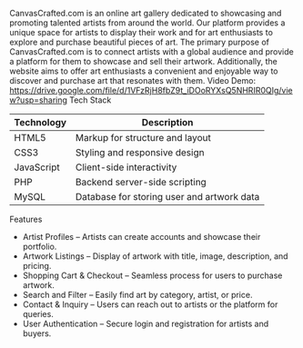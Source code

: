 CanvasCrafted.com is an online art gallery dedicated to showcasing and promoting talented artists from around the world. Our platform provides a unique space for artists to display their work and for art enthusiasts to explore and purchase beautiful pieces of art.
The primary purpose of CanvasCrafted.com is to connect artists with a global audience and provide a platform for them to showcase and sell their artwork. Additionally, the website aims to offer art enthusiasts a convenient and enjoyable way to discover and purchase art that resonates with them.
Video Demo: https://drive.google.com/file/d/1VFzRjH8fbZ9t_iDOoRYXsQ5NHRIR0QIg/view?usp=sharing
Tech Stack

| Technology | Description                                |
|------------|--------------------------------------------|
| HTML5      | Markup for structure and layout            |
| CSS3       | Styling and responsive design              |
| JavaScript | Client-side interactivity                  |
| PHP        | Backend server-side scripting              |
| MySQL      | Database for storing user and artwork data |

Features

- Artist Profiles – Artists can create accounts and showcase their portfolio.
- Artwork Listings – Display of artwork with title, image, description, and pricing.
- Shopping Cart & Checkout – Seamless process for users to purchase artwork.
- Search and Filter – Easily find art by category, artist, or price.
- Contact & Inquiry – Users can reach out to artists or the platform for queries.
- User Authentication – Secure login and registration for artists and buyers.
